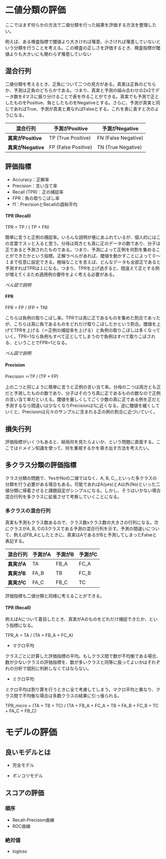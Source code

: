 # 二値分類の評価

ここではまず何らかの方法で二値分類を行った結果を評価する方法を整理したい。

例えば、ある検査指標で閾値より大きければ罹患、小さければ罹患していないという分類を行うことを考える。この検査の正しさを評価するとき、検査指標が閾値よりも大きいにも関わらず罹患していない

## 混合行列
二値分類を考えるとき、正負について二つの見方がある。真実は正負のどちらか、予測は正負のどちらかである。つまり、真実と予測の組み合わせの2x2でデータ数を4マスに振り分けることで表を作ることができる。真実でも予測で正としたものをPositive、負としたものをNegativeとする。さらに、予測が真実と同じであればTrue、予測が真実と異なればFalseとする。これを表に表すと次のようになる。

|混合行列  |予測がPositive  |予測がNegative  |
|---|---|---|
|**真実がPositive**  |TP (True Positive)  |FN (False Negative) |
|**真実がNegative**  |FP (False Positive) |TN (True Negative) |

## 評価指標
- Accuracy：正解率
- Precision：言い当て率
- Recall (TPR)：正の捕捉率
- FPR：負の取りこぼし率
- f1：PrecisionとRecallの調和平均


#### TPR (Recall)
TPR = TP / ( TP + FN)

簡単に言うと正例の捕捉率。いろんな説明が巷にあふれているが、個人的にはこの言葉でスッと入ると思う。分母は両方とも真に正のデータの数であり、分子は正であると予測されたものである。つまり、予測によって正例を何割を集めることができたかという指標。正解ラベルがあれば、閾値を動かすことによって０～１まで任意に設定できる。極端なことを言えば、どんなデータも全部正であると予測すればTPRは１になる。つまり、TPRを上げ過ぎると、間違えて正とする例が増えてくるため適用例の要件をよく考える必要がある。

*べん図で説明*

#### FPR
FPR = FP / (FP + TN)

こちらは負例の取りこぼし率。TPRでは真に正であるものを集めた割合であったが、こちらは真に負であるものをどれだけ取りこぼしたかという割合。閾値を上げてTPRを上げる（＝正例の捕捉率を上げる）と負例の取りこぼしは多くなっていく。TPR=1なら負例もすべて正としてしまうので負例はすべて取りこぼされる、ということでFPR=1となる。

*べん図で説明*

#### Precision
Precision ＝TP / (TP + FP)

上の二つと同じように簡単に言うと正例の言い当て率。分母の二つは両方とも正だと予測したものの数であり、分子はそのうち真に正であるものの数なので正例の言い当て率だといえる。閾値を厳しくしてごく少数の真に正である例を正だと予測するなら間違いは少なくなりPrecisionは1に近くなる。逆に閾値を緩くしていくと、Precisionは元々のサンプルに含まれる正の例の割合に近づいていく。

## 損失行列
評価指標がいくつもあると、結局何を見たらよいか、という問題に直面する。ここではドメイン知識を使って、何を重視するかを導き出す方法を考えたい。

## 多クラス分類の評価指標
クラス分類の問題で、YesかNoの二値ではなく、A, B, C,,,といった多クラスの分類を行う必要がある場合もある。可能であればA(yes)とA以外(No)といった二値分類に帰着させると課題設定がシンプルになる。しかし、そうはいかない場合混合行列を多クラスに拡張させて考察していくことになる。

### 多クラスの混合行列
真実も予測もクラス数あるので、クラス数xクラス数の大きさの行列になる。次にクラスがA, B, Cの3クラスである予測の混合行列を示す。予測の間違いについて、例えばFB_Aとしたときに、真実はAであるがBと予測してしまったFalseと表記する。

|混合行列  |予測がA|予測がB|予測がC|
|---|---|---|---|
|**真実がA**  |TA|FB_A|FC_A|
|**真実がB**  |FA_B|TB|FC_B|
|**真実がC**  |FA_C|FB_C|TC|

評価指標も二値分類と同様に考えることができる。

#### TPR (Recall)
例えばAについて着目したとき、真実がAのものをどれだけ捕捉できたか、という指標になる。

TPR_A = TA / (TA + FB_A + FC_A)


- マクロ平均

クラスごとに計算した評価指標の平均。もしクラス間で数が不均衡である場合、数が少ないクラスの評価指標を、数が多いクラスと同等に扱ってよいかはそれぞれの分析で個別に判断しなくてはならない。

- ミクロ平均

ミクロ平均は割り算を行うときに全て考慮してしまう。マクロ平均と異なり、クラス間で不均衡な場合は多数クラスの結果に引っ張られる。

TPR_micro = (TA + TB + TC) / (TA + FB_A + FC_A + TB + FA_B + FC_B + TC + FA_C + FB_C)



# モデルの評価
## 良いモデルとは
- 完全モデル

- ポンコツモデル

## スコアの評価
### 順序
- Recall-Precision曲線
- ROC曲線

### 絶対値
- logloss
